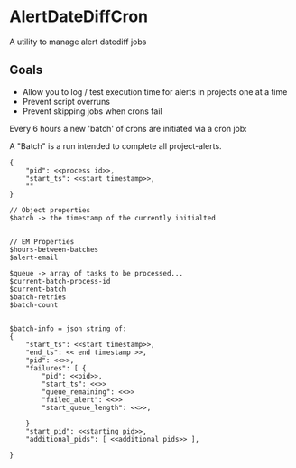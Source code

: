 # AlertDateDiffCron
A utility to manage alert datediff jobs

## Goals

- Allow you to log / test execution time for alerts in projects one at a time
- Prevent script overruns
- Prevent skipping jobs when crons fail

Every 6 hours a new 'batch' of crons are initiated via a cron job:


A "Batch" is a run intended to complete all project-alerts.
```
{
    "pid": <<process id>>,
    "start_ts": <<start timestamp>>,
    ""
}

// Object properties
$batch -> the timestamp of the currently initialted


// EM Properties
$hours-between-batches
$alert-email

$queue -> array of tasks to be processed...
$current-batch-process-id
$current-batch
$batch-retries
$batch-count


$batch-info = json string of:
{
    "start_ts": <<start timestamp>>,
    "end_ts": << end timestamp >>,
    "pid": <<>>,
    "failures": [ {
        "pid": <<pid>>,
        "start_ts": <<>>
        "queue_remaining": <<>>
        "failed_alert": <<>>
        "start_queue_length": <<>>,

    }
    "start_pid": <<starting pid>>,
    "additional_pids": [ <<additional pids>> ],

}

